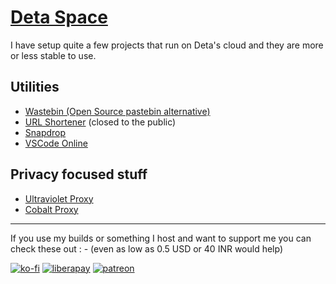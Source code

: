 # [Deta Space](https://deta.space)

I have setup quite a few projects that run on Deta's cloud and they are more or less stable to use.

## Utilities

- [Wastebin (Open Source pastebin alternative)](https://bin.003274.xyz/)
- [URL Shortener](https://003274.xyz) (closed to the public)
- [Snapdrop](https://snap.drifty.win)
- [VSCode Online](https://code.drifty.win/)

## Privacy focused stuff

- [Ultraviolet Proxy](https://proxy.drifty.win/)
- [Cobalt Proxy](https://cobalt.drifty.win/)

<hr/>

If you use my builds or something I host and want to support me you can check these out : - (even as low as 0.5 USD or 40 INR would help)

[![ko-fi](https://ko-fi.com/img/githubbutton_sm.svg)](https://ko-fi.com/driftywinds) [![liberapay](https://liberapay.com/assets/widgets/donate.svg)](https://liberapay.com/driftywinds/donate)  [![patreon](https://i.ibb.co/th46pRP/30-height.png)](https://www.patreon.com/bePatron?u=67102544)
